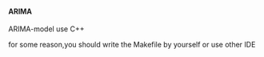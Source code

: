 
#### ARIMA
ARIMA-model use C++<br>

for some reason,you should write the Makefile by yourself or use other IDE<br>
